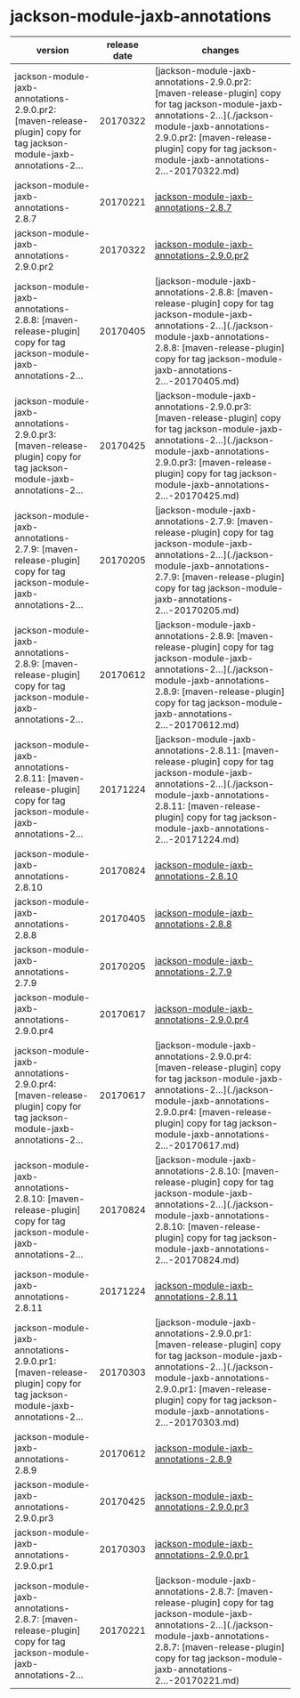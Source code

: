 # jackson-module-jaxb-annotations

|                                                      version                                                      | release date |                                                                                                                       changes                                                                                                                        |
|-------------------------------------------------------------------------------------------------------------------|--------------|------------------------------------------------------------------------------------------------------------------------------------------------------------------------------------------------------------------------------------------------------|
| jackson-module-jaxb-annotations-2.9.0.pr2: [maven-release-plugin] copy for tag jackson-module-jaxb-annotations-2… | 20170322     | [jackson-module-jaxb-annotations-2.9.0.pr2: [maven-release-plugin] copy for tag jackson-module-jaxb-annotations-2…](./jackson-module-jaxb-annotations-2.9.0.pr2: [maven-release-plugin] copy for tag jackson-module-jaxb-annotations-2…-20170322.md) |
| jackson-module-jaxb-annotations-2.8.7                                                                             | 20170221     | [jackson-module-jaxb-annotations-2.8.7](./jackson-module-jaxb-annotations-2.8.7-20170221.md)                                                                                                                                                         |
| jackson-module-jaxb-annotations-2.9.0.pr2                                                                         | 20170322     | [jackson-module-jaxb-annotations-2.9.0.pr2](./jackson-module-jaxb-annotations-2.9.0.pr2-20170322.md)                                                                                                                                                 |
| jackson-module-jaxb-annotations-2.8.8: [maven-release-plugin] copy for tag jackson-module-jaxb-annotations-2…     | 20170405     | [jackson-module-jaxb-annotations-2.8.8: [maven-release-plugin] copy for tag jackson-module-jaxb-annotations-2…](./jackson-module-jaxb-annotations-2.8.8: [maven-release-plugin] copy for tag jackson-module-jaxb-annotations-2…-20170405.md)         |
| jackson-module-jaxb-annotations-2.9.0.pr3: [maven-release-plugin] copy for tag jackson-module-jaxb-annotations-2… | 20170425     | [jackson-module-jaxb-annotations-2.9.0.pr3: [maven-release-plugin] copy for tag jackson-module-jaxb-annotations-2…](./jackson-module-jaxb-annotations-2.9.0.pr3: [maven-release-plugin] copy for tag jackson-module-jaxb-annotations-2…-20170425.md) |
| jackson-module-jaxb-annotations-2.7.9: [maven-release-plugin] copy for tag jackson-module-jaxb-annotations-2…     | 20170205     | [jackson-module-jaxb-annotations-2.7.9: [maven-release-plugin] copy for tag jackson-module-jaxb-annotations-2…](./jackson-module-jaxb-annotations-2.7.9: [maven-release-plugin] copy for tag jackson-module-jaxb-annotations-2…-20170205.md)         |
| jackson-module-jaxb-annotations-2.8.9: [maven-release-plugin] copy for tag jackson-module-jaxb-annotations-2…     | 20170612     | [jackson-module-jaxb-annotations-2.8.9: [maven-release-plugin] copy for tag jackson-module-jaxb-annotations-2…](./jackson-module-jaxb-annotations-2.8.9: [maven-release-plugin] copy for tag jackson-module-jaxb-annotations-2…-20170612.md)         |
| jackson-module-jaxb-annotations-2.8.11: [maven-release-plugin] copy for tag jackson-module-jaxb-annotations-2…    | 20171224     | [jackson-module-jaxb-annotations-2.8.11: [maven-release-plugin] copy for tag jackson-module-jaxb-annotations-2…](./jackson-module-jaxb-annotations-2.8.11: [maven-release-plugin] copy for tag jackson-module-jaxb-annotations-2…-20171224.md)       |
| jackson-module-jaxb-annotations-2.8.10                                                                            | 20170824     | [jackson-module-jaxb-annotations-2.8.10](./jackson-module-jaxb-annotations-2.8.10-20170824.md)                                                                                                                                                       |
| jackson-module-jaxb-annotations-2.8.8                                                                             | 20170405     | [jackson-module-jaxb-annotations-2.8.8](./jackson-module-jaxb-annotations-2.8.8-20170405.md)                                                                                                                                                         |
| jackson-module-jaxb-annotations-2.7.9                                                                             | 20170205     | [jackson-module-jaxb-annotations-2.7.9](./jackson-module-jaxb-annotations-2.7.9-20170205.md)                                                                                                                                                         |
| jackson-module-jaxb-annotations-2.9.0.pr4                                                                         | 20170617     | [jackson-module-jaxb-annotations-2.9.0.pr4](./jackson-module-jaxb-annotations-2.9.0.pr4-20170617.md)                                                                                                                                                 |
| jackson-module-jaxb-annotations-2.9.0.pr4: [maven-release-plugin] copy for tag jackson-module-jaxb-annotations-2… | 20170617     | [jackson-module-jaxb-annotations-2.9.0.pr4: [maven-release-plugin] copy for tag jackson-module-jaxb-annotations-2…](./jackson-module-jaxb-annotations-2.9.0.pr4: [maven-release-plugin] copy for tag jackson-module-jaxb-annotations-2…-20170617.md) |
| jackson-module-jaxb-annotations-2.8.10: [maven-release-plugin] copy for tag jackson-module-jaxb-annotations-2…    | 20170824     | [jackson-module-jaxb-annotations-2.8.10: [maven-release-plugin] copy for tag jackson-module-jaxb-annotations-2…](./jackson-module-jaxb-annotations-2.8.10: [maven-release-plugin] copy for tag jackson-module-jaxb-annotations-2…-20170824.md)       |
| jackson-module-jaxb-annotations-2.8.11                                                                            | 20171224     | [jackson-module-jaxb-annotations-2.8.11](./jackson-module-jaxb-annotations-2.8.11-20171224.md)                                                                                                                                                       |
| jackson-module-jaxb-annotations-2.9.0.pr1: [maven-release-plugin] copy for tag jackson-module-jaxb-annotations-2… | 20170303     | [jackson-module-jaxb-annotations-2.9.0.pr1: [maven-release-plugin] copy for tag jackson-module-jaxb-annotations-2…](./jackson-module-jaxb-annotations-2.9.0.pr1: [maven-release-plugin] copy for tag jackson-module-jaxb-annotations-2…-20170303.md) |
| jackson-module-jaxb-annotations-2.8.9                                                                             | 20170612     | [jackson-module-jaxb-annotations-2.8.9](./jackson-module-jaxb-annotations-2.8.9-20170612.md)                                                                                                                                                         |
| jackson-module-jaxb-annotations-2.9.0.pr3                                                                         | 20170425     | [jackson-module-jaxb-annotations-2.9.0.pr3](./jackson-module-jaxb-annotations-2.9.0.pr3-20170425.md)                                                                                                                                                 |
| jackson-module-jaxb-annotations-2.9.0.pr1                                                                         | 20170303     | [jackson-module-jaxb-annotations-2.9.0.pr1](./jackson-module-jaxb-annotations-2.9.0.pr1-20170303.md)                                                                                                                                                 |
| jackson-module-jaxb-annotations-2.8.7: [maven-release-plugin] copy for tag jackson-module-jaxb-annotations-2…     | 20170221     | [jackson-module-jaxb-annotations-2.8.7: [maven-release-plugin] copy for tag jackson-module-jaxb-annotations-2…](./jackson-module-jaxb-annotations-2.8.7: [maven-release-plugin] copy for tag jackson-module-jaxb-annotations-2…-20170221.md)         |

